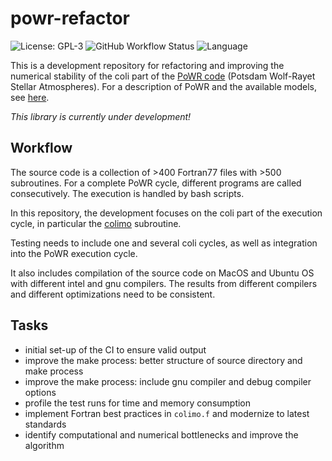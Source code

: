# powr-refactor

![License: GPL-3](https://img.shields.io/github/license/ssciwr/powr-refactor)
![GitHub Workflow Status](https://img.shields.io/github/actions/workflow/status/ssciwr/powr-refactor/ci.yml?branch=main)
![Language](https://img.shields.io/github/languages/top/ssciwr/powr-refactor)

This is a development repository for refactoring and improving the numerical stability of the coli part of the [PoWR code](https://github.com/powr-code/PoWR) (Potsdam Wolf-Rayet Stellar Atmospheres). For a description of PoWR and the available models, see [here](https://www.astro.physik.uni-potsdam.de/~wrh/PoWR/powrgrid1.php).

*This library is currently under development!*

## Workflow

The source code is a collection of >400 Fortran77 files with >500 subroutines. For a complete PoWR cycle, different programs are called consecutively. The execution is handled by bash scripts.

In this repository, the development focuses on the coli part of the execution cycle, in particular the [colimo](src/colimo.f) subroutine.

Testing needs to include one and several coli cycles, as well as integration into the PoWR execution cycle.

It also includes compilation of the source code on MacOS and Ubuntu OS with different intel and gnu compilers. The results from different compilers and different optimizations need to be consistent.

## Tasks
- initial set-up of the CI to ensure valid output
- improve the make process: better structure of source directory and make process
- improve the make process: include gnu compiler and debug compiler options
- profile the test runs for time and memory consumption
- implement Fortran best practices in `colimo.f` and modernize to latest standards
- identify computational and numerical bottlenecks and improve the algorithm
